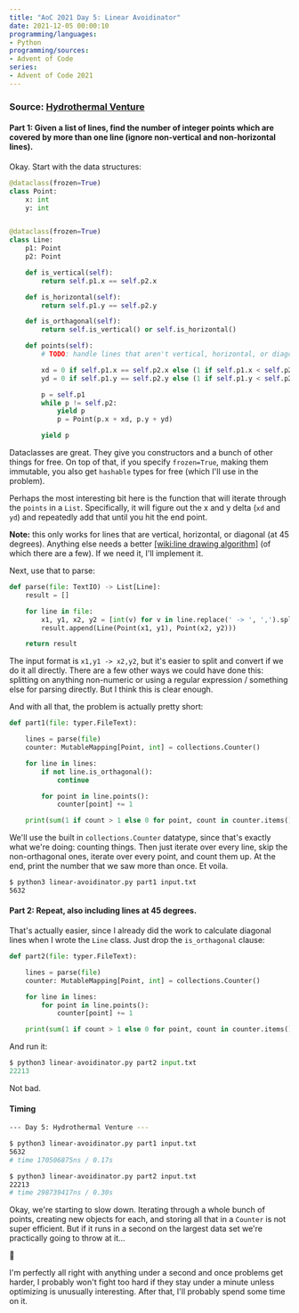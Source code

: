 ```yaml
---
title: "AoC 2021 Day 5: Linear Avoidinator"
date: 2021-12-05 00:00:10
programming/languages:
- Python
programming/sources:
- Advent of Code
series:
- Advent of Code 2021
---
```

### Source: [Hydrothermal Venture](https://adventofcode.com/2021/day/5)

#### **Part 1:** Given a list of lines, find the number of integer points which are covered by more than one line (ignore non-vertical and non-horizontal lines). 

Okay. Start with the data structures:

```python
@dataclass(frozen=True)
class Point:
    x: int
    y: int


@dataclass(frozen=True)
class Line:
    p1: Point
    p2: Point

    def is_vertical(self):
        return self.p1.x == self.p2.x

    def is_horizontal(self):
        return self.p1.y == self.p2.y

    def is_orthagonal(self):
        return self.is_vertical() or self.is_horizontal()

    def points(self):
        # TODO: handle lines that aren't vertical, horizontal, or diagonal

        xd = 0 if self.p1.x == self.p2.x else (1 if self.p1.x < self.p2.x else -1)
        yd = 0 if self.p1.y == self.p2.y else (1 if self.p1.y < self.p2.y else -1)

        p = self.p1
        while p != self.p2:
            yield p
            p = Point(p.x + xd, p.y + yd)

        yield p
```

Dataclasses are great. They give you constructors and a bunch of other things for free. On top of that, if you specify `frozen=True`, making them immutable, you also get `hashable` types for free (which I'll use in the problem). 

Perhaps the most interesting bit here is the function that will iterate through the `points` in a `List`. Specifically, it will figure out the x and y delta (`xd` and `yd`) and repeatedly add that until you hit the end point. 

**Note:** this only works for lines that are vertical, horizontal, or diagonal (at 45 degrees). Anything else needs a better [[wiki:line drawing algorithm]]() (of which there are a few). If we need it, I'll implement it. 

Next, use that to parse:

```python
def parse(file: TextIO) -> List[Line]:
    result = []

    for line in file:
        x1, y1, x2, y2 = [int(v) for v in line.replace(' -> ', ',').split(',')]
        result.append(Line(Point(x1, y1), Point(x2, y2)))

    return result
```

The input format is `x1,y1 -> x2,y2`, but it's easier to split and convert if we do it all directly. There are a few other ways we could have done this: splitting on anything non-numeric or using a regular expression / something else for parsing directly. But I think this is clear enough. 

And with all that, the problem is actually pretty short:

```python
def part1(file: typer.FileText):

    lines = parse(file)
    counter: MutableMapping[Point, int] = collections.Counter()

    for line in lines:
        if not line.is_orthagonal():
            continue

        for point in line.points():
            counter[point] += 1

    print(sum(1 if count > 1 else 0 for point, count in counter.items()))
```

We'll use the built in `collections.Counter` datatype, since that's exactly what we're doing: counting things. Then just iterate over every line, skip the non-orthagonal ones, iterate over every point, and count them up. At the end, print the number that we saw more than once. Et voila. 

```bash
$ python3 linear-avoidinator.py part1 input.txt
5632
```

<!--more-->

#### **Part 2:** Repeat, also including lines at 45 degrees. 

That's actually easier, since I already did the work to calculate diagonal lines when I wrote the `Line` class. Just drop the `is_orthagonal` clause:

```python
def part2(file: typer.FileText):

    lines = parse(file)
    counter: MutableMapping[Point, int] = collections.Counter()

    for line in lines:
        for point in line.points():
            counter[point] += 1

    print(sum(1 if count > 1 else 0 for point, count in counter.items()))
```

And run it:

```python
$ python3 linear-avoidinator.py part2 input.txt
22213
```

Not bad.

#### Timing

```bash
--- Day 5: Hydrothermal Venture ---

$ python3 linear-avoidinator.py part1 input.txt
5632
# time 170506875ns / 0.17s

$ python3 linear-avoidinator.py part2 input.txt
22213
# time 298739417ns / 0.30s
```

Okay, we're starting to slow down. Iterating through a whole bunch of points, creating new objects for each, and storing all that in a `Counter` is not super efficient. But if it runs in a second on the largest data set we're practically going to throw at it... 

:shrug: 

I'm perfectly all right with anything under a second and once problems get harder, I probably won't fight too hard if they stay under a minute unless optimizing is unusually interesting. After that, I'll probably spend some time on it. 